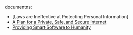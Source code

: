 documentns:

  * [Laws are Ineffective at Protecting Personal Information]
  * [A Plan for a Private, Safe, and Secure Internet][internet_plan]
  * [Providing Smart·Software to Humanity][smart_software]  


 [internet_plan]: https://github.com/ernest-bruce/human-internet/blob/master/internet_plan/internet_plan.md "Ernest Bruce: A Plan for a Private, Safe, and Secure Internet"
 [smart_software]: https://github.com/ernest-bruce/human-internet/blob/master/smart_software/smart_software.md